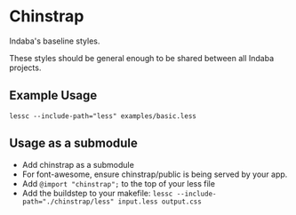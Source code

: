 # Chinstrap

Indaba's baseline styles.

These styles should be general enough to be shared between all Indaba projects.



## Example Usage


```
lessc --include-path="less" examples/basic.less
```



## Usage as a submodule


* Add chinstrap as a submodule
* For font-awesome, ensure chinstrap/public is being served by your app.
* Add `@import "chinstrap";` to the top of your less file
* Add the buildstep to your makefile: `lessc --include-path="./chinstrap/less" input.less output.css`

